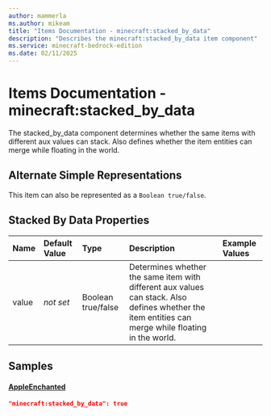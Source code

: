 ```yaml
---
author: mammerla
ms.author: mikeam
title: "Items Documentation - minecraft:stacked_by_data"
description: "Describes the minecraft:stacked_by_data item component"
ms.service: minecraft-bedrock-edition
ms.date: 02/11/2025 
---
```


# Items Documentation - minecraft:stacked_by_data

The stacked_by_data component determines whether the same items with different aux values can stack. Also defines whether the item entities can merge while floating in the world.

## Alternate Simple Representations

This item can also be represented as a `Boolean true/false`.


## Stacked By Data Properties

|Name       |Default Value |Type |Description |Example Values |
|:----------|:-------------|:----|:-----------|:------------- |
| value | *not set* | Boolean true/false | Determines whether the same item with different aux values can stack. Also defines whether the item entities can merge while floating in the world. |  | 

## Samples

#### [AppleEnchanted](https://github.com/Mojang/bedrock-samples/tree/preview/behavior_pack/items/appleEnchanted.json)


```json
"minecraft:stacked_by_data": true
```
